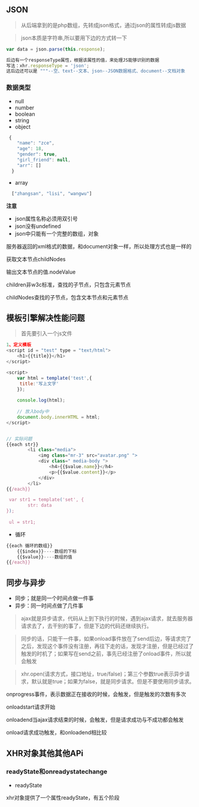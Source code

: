 ## JSON

> 从后端拿到的是php数组，先转成json格式，通过json的属性转成js数据

> json本质是字符串,所以要用下边的方式转一下

```js
var data = json.parse(this.response);

后边有一个responseType属性，根据该属性的值，来处理JS能够识别的数据
写法：xhr.responseType = 'json';
这后边还可以是 """--空、text--文本、json--JSON数据格式、document--文档对象
```

### 数据类型

* null
* number
* boolean
* string
* object

```js
 {
    "name": "zce",
    "age": 18,
    "gender": true,
    "girl_friend": null,
    "arr": []
  }
```

* array

```js
  ["zhangsan", "lisi", "wangwu"]
```

**注意**

* json属性名称必须用双引号
* json没有undefined
* json中只能有一个完整的数组，对象 



服务器返回的xml格式的数据，和document对象一样，所以处理方式也是一样的 



获取文本节点childNodes

输出文本节点的值.nodeValue



children非w3c标准，查找的子节点，只包含元素节点

childNodes查找的子节点，包含文本节点和元素节点



## 模板引擎解决性能问题

> 首先要引入一个js文件

```js
1、定义模板
<script id = "test" type = "text/html">
	<h1>{{title}}</h1>
</script>

<script>
	var html = template('test',{
     title:'写上文字' 
	});
	
	console.log(html);
	
	// 放入body中
	document.body.innerHTML = html;
</script>


// 实际问题
{{each str}}
        <li class="media">
            <img class="mr-3" src="avatar.png" ">
            <div class=" media-body ">
                <h4>{{$value.name}}</h4>
                <p>{{$value.content}}</p>
            </div>
        </li>
{{/each}}

 var str1 = template('set', {
        str: data
});
  
 ul = str1;
```

* 循环

```js
{{each 循环的数组}}
	{{$index}}----数组的下标
	{{$value}}----数组的值
{{/each}}

```



## 同步与异步

* 同步；就是同一个时间点做一件事
* 异步：同一时间点做了几件事

> ajax就是异步请求，代码从上到下执行的时候，遇到ajax请求，就去服务器请求去了，去干别的事了，但是下边的代码还继续执行。



> 同步的话，只能干一件事，如果onload事件放在了send后边，等请求完了之后，发现这个事件没有注册，再往下走的话，发现才注册，但是已经过了触发的时机了；如果写在send之前，事先已经注册了onload事件，所以就会触发



> xhr.open(请求方式，接口地址，true/false)；第三个参数true表示异步请求，默认就是true；如果为false，就是同步请求。但是不要使用同步请求。



onprogress事件，表示数据正在接收的时候，会触发，但是触发的次数有多次

onloadstart请求开始

onloadend当ajax请求结束的时候，会触发，但是请求成功与不成功都会触发

onload请求成功触发，和onloadend相比较

## XHR对象其他其他APi

### readyState和onreadystatechange

* readyState

xhr对象提供了一个属性readyState，有五个阶段



